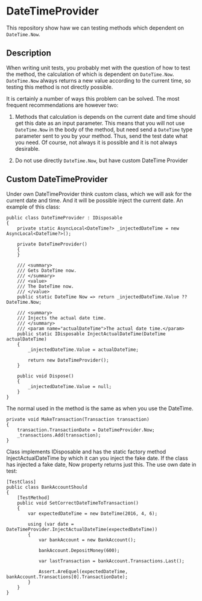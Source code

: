 # DateTimeProvider
This repository show haw we can testing methods which dependent on `DateTime.Now`.

## Description
When writing unit tests, you probably met with the question of how to test the method, the calculation of which is dependent on `DateTime.Now`. `DateTime.Now` always returns a new value according to the current time, so testing this method is not directly possible. 

It is certainly a number of ways this problem can be solved. The most frequent recommendations are however two:

1. Methods that calculation is depends on the current date and time should get this date as an input parameter. This means that you will not use `DateTime.Now` in the body of the method, but need send a `DateTime` type parameter sent to you by your method. Thus, send the test date what you need. Of course, not always it is possible and it is not always desirable.

2. Do not use directly `DateTime.Now`, but have custom DateTime Provider
 

## Custom DateTimeProvider

Under own DateTimeProvider think custom class, which we will ask for the current date and time. And it will be possible inject the current date. An example of this class:

```CSharp
public class DateTimeProvider : IDisposable 
{ 
    private static AsyncLocal<DateTime?> _injectedDateTime = new AsyncLocal<DateTime?>(); 
 
    private DateTimeProvider() 
    { 
    } 
 
    /// <summary> 
    /// Gets DateTime now. 
    /// </summary> 
    /// <value> 
    /// The DateTime now. 
    /// </value> 
    public static DateTime Now => return _injectedDateTime.Value ?? DateTime.Now;
 
    /// <summary> 
    /// Injects the actual date time. 
    /// </summary> 
    /// <param name="actualDateTime">The actual date time.</param> 
    public static IDisposable InjectActualDateTime(DateTime actualDateTime) 
    { 
        _injectedDateTime.Value = actualDateTime; 
 
        return new DateTimeProvider(); 
    } 
 
    public void Dispose() 
    { 
        _injectedDateTime.Value = null; 
    } 
} 
```
The normal used in the method is the same as when you use the DateTime.

 

```CSharp
private void MakeTransaction(Transaction transaction) 
{ 
    transaction.TransactionDate = DateTimeProvider.Now; 
    _transactions.Add(transaction); 
}
```
Class implements IDisposable and has the static factory method InjectActualDateTime by which it can you inject the fake date.
If the class has injected a fake date, Now property returns just this.
The use own date in test:
```
[TestClass] 
public class BankAccountShould 
{ 
    [TestMethod] 
    public void SetCorrectDateTimeToTransaction() 
    { 
        var expectedDateTime = new DateTime(2016, 4, 6); 
 
        using (var date = DateTimeProvider.InjectActualDateTime(expectedDateTime)) 
        { 
            var bankAccount = new BankAccount(); 
 
            bankAccount.DepositMoney(600); 
 
            var lastTransaction = bankAccount.Transactions.Last(); 
 
            Assert.AreEquel(expectedDateTime, bankAccount.Transactions[0].TransactionDate); 
        } 
    } 
} 
```
